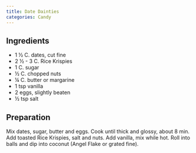 ```yaml
---
title: Date Dainties
categories: Candy
---
```


## Ingredients

- 1 ½ C. dates, cut fine
- 2 ½ - 3 C. Rice Krispies
- 1 C. sugar
- ½ C. chopped nuts
- ¼ C. butter or margarine
- 1 tsp vanilla
- 2 eggs, slightly beaten
- ½ tsp salt

## Preparation

Mix dates, sugar, butter and eggs.  Cook until thick and glossy, about 8 min.  Add toasted Rice Krispies, salt and nuts.  Add vanilla, mix while hot.  Roll into balls and dip into coconut (Angel Flake or grated fine).

